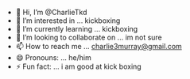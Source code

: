 - 👋 Hi, I’m @CharlieTkd
- 👀 I’m interested in ... kickboxing
- 🌱 I’m currently learning ... kickboxing
- 💞️ I’m looking to collaborate on ... im not sure
- 📫 How to reach me ... charlie3murray@gmail.com
- 😄 Pronouns: ... he/him
- ⚡ Fun fact: ... i am good at kick boxing

<!---
CharlieTkd/CharlieTkd is a ✨ special ✨ repository because its `README.md` (this file) appears on your GitHub profile.
You can click the Preview link to take a look at your changes.
--->
